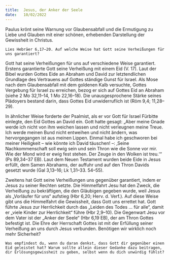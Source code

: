 ```yaml
---
title:  Jesus, der Anker der Seele
date:   10/02/2022
---
```


Paulus krönt seine Warnung vor Glaubensabfall und die Ermutigung zu Liebe und Glauben mit einer schönen, erhebenden Darstellung der Gewissheit in Christus.

`Lies Hebräer 6,17–20. Auf welche Weise hat Gott seine Verheißungen für uns garantiert?`

Gott hat seine Verheißungen für uns auf verschiedene Weise garantiert. Erstens garantierte Gott seine Verheißung mit einem Eid (V. 17). Laut der Bibel wurden Gottes Eide an Abraham und David zur letztendlichen Grundlage des Vertrauens auf Gottes ständige Gunst für Israel. Als Mose nach dem Glaubensabfall mit dem goldenen Kalb versuchte, Gottes Vergebung für Israel zu erreichen, bezog er sich auf Gottes Eid an Abraham (siehe 2 Mo 32,11–14, 1 Mo 22,16–18). Die unausgesprochene Stärke seines Plädoyers bestand darin, dass Gottes Eid unwiderruflich ist (Röm 9,4; 11,28–29).

In ähnlicher Weise forderte der Psalmist, als er vor Gott für Israel Fürbitte einlegte, den Eid Gottes an David ein. Gott hatte gesagt: „Aber meine Gnade werde ich nicht von ihm weichen lassen und nicht verleugnen meine Treue. Ich werde meinen Bund nicht entweihen und nicht ändern, was hervorgegangen ist aus meinen Lippen. Einmal habe ich geschworen bei meiner Heiligkeit – wie könnte ich David täuschen! –: ‚Seine Nachkommenschaft soll ewig sein und sein Thron wie die Sonne vor mir. Wie der Mond wird er ewig fest stehen. Der Zeuge in den Wolken ist treu.‘“ (Ps 89,34–37 EB). Laut dem Neuen Testament wurden beide Eide in Jesus erfüllt, dem Samen Abrahams, der auffuhr und auf den Thron Davids gesetzt wurde (Gal 3,13–16; Lk 1,31–33. 54–55).

Zweitens hat Gott seine Verheißungen uns gegenüber garantiert, indem er Jesus zu seiner Rechten setzte. Die Himmelfahrt Jesu hat den Zweck, die Verheißung zu bekräftigen, die den Gläubigen gegeben wurde, weil Jesus als „Vorläufer für uns“ aufstieg (Hbr 6,20; Herv. d. Verf.). Auf diese Weise gibt uns die Himmelfahrt die Gewissheit, dass Gott uns errettet hat. Gott führte Jesus zur Herrlichkeit durch das „Leiden des Todes … für alle“, damit er „viele Kinder zur Herrlichkeit“ führe (Hbr 2,9–10). Die Gegenwart Jesu vor dem Vater ist der „Anker der Seele“ (Hbr 6,19 EB), der am Thron Gottes befestigt ist. Die Ehre der Herrschaft Gottes ist mit der Erfüllung seiner Verheißung an uns durch Jesus verbunden. Benötigen wir wirklich noch mehr Sicherheit?

`Was empfindest du, wenn du daran denkst, dass Gott dir gegenüber einen Eid geleistet hat? Warum sollte allein dieser Gedanke dazu beitragen, dir ­Erlösungsgewissheit zu geben, selbst wenn du dich unwürdig fühlst?`
